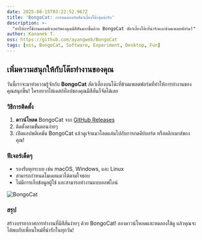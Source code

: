 ```yaml
---
date: 2025-08-15T03:22:52.967Z
title: 'BongoCat: การทดลองกับสัตว์เลี้ยงโต๊ะสุดน่ารัก'
description: >-
  "ทำให้การใช้งานคอมพิวเตอร์ของคุณมีสีสันมากขึ้นด้วย BongoCat สัตว์เลี้ยงโต๊ะที่น่ารักและข้ามแพลตฟอร์ม!"
author: Kananek T.
oss: https://github.com/ayangweb/BongoCat
tags: [oss, BongoCat, Software, Experiment, Desktop, Fun]
---
```


## เพิ่มความสนุกให้กับโต๊ะทำงานของคุณ

วันนี้เราจะมาทำความรู้จักกับ **BongoCat** สัตว์เลี้ยงบนโต๊ะที่ข้ามแพลตฟอร์มที่ทำให้การทำงานของคุณสนุกขึ้น! ใครอยากให้เดสก์ท็อปของคุณมีสีสันก็จัดได้เลย

### วิธีการติดตั้ง

1. **ดาวน์โหลด** BongoCat จาก [GitHub Releases](https://github.com/ayangweb/BongoCat/releases)
2. ติดตั้งตามขั้นตอนง่ายๆ
3. เปิดแอปพลิเคชัน BongoCat แล้วดูเจ้าแมวโลดแล่นไปกับการกดคีย์บอร์ด หรือคลิกเมาส์ของคุณ!

### ฟีเจอร์เด็ดๆ

- รองรับทุกระบบ เช่น macOS, Windows, และ Linux
- สามารถกำหนดโมเดลแมวได้ตามใจชอบ
- ไม่มีการเก็บข้อมูลผู้ใช้ และสามารถทำงานแบบออฟไลน์

![BongoCat](https://socialify.git.ci/ayangweb/BongoCat/image?custom_description=&description=1&font=Source+Code+Pro&forks=1&issues=1&logo=https%3A%2F%2Fgithub.com%2Fayangweb%2FBongoCat%2Fblob%2Fmaster%2Fsrc-tauri%2Fassets%2Flogo-mac.png%3Fraw%3Dtrue&name=1&owner=1&pattern=Floating+Cogs&pulls=1&stargazers=1&theme=Auto)

### สรุป

สร้างบรรยากาศการทำงานที่มีสีสันง่ายๆ ด้วย BongoCat! ลองดาวน์โหลดและทดลองใช้ดู แล้วคุณจะได้พบกับเพื่อนใหม่ที่น่ารักในทุกวัน!
